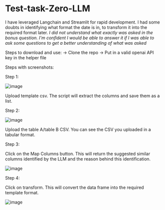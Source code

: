 # Test-task-Zero-LLM

I have leveraged Langchain and Streamlit for rapid development. I had some doubts in identifying what format the date is in, to transform it into the required format later.
*I did not understand what exactly was asked in the bonus question. I'm confident I would be able to answer it if I was able to ask some questions to get a better understanding of what was asked*

Steps to download and use: 
-> Clone the repo
-> Put in a valid openai API key in the helper file

Steps with screenshots:

Step 1: 

![image](https://github.com/Aashay-chaudhari/Test-task-Zero-LLM/assets/93089131/77722eb6-6b82-42a7-b60f-8789e7d79874)

Upload template csv. The script will extract the columns and save them as a list.

Step 2:

![image](https://github.com/Aashay-chaudhari/Test-task-Zero-LLM/assets/93089131/b29cc2df-6a34-467a-beb7-99676c6dcb93)

Upload the table A/table B CSV. You can see the CSV you uploaded in a tabular format. 

Step 3:

Click on the Map Columns button. This will return the suggested similar columns identified by the LLM and the reason behind this identification.

![image](https://github.com/Aashay-chaudhari/Test-task-Zero-LLM/assets/93089131/2e0905cd-6210-466c-9c41-c0256783a2a4)

Step 4:

Click on transform. This will convert the data frame into the required template format. 

![image](https://github.com/Aashay-chaudhari/Test-task-Zero-LLM/assets/93089131/50d09b1f-30bd-4486-94f6-862c80af1917)

